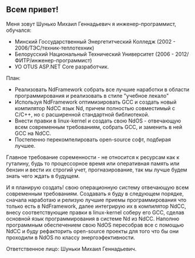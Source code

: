 ## Всем привет!

Меня зовут Шунько Михаил Геннадьевич я инженер-программист, обучался:
* Минский Госсударственный Энергетитческий Колледж (2002 - 2006/ТЭС/техник-теплотехник)
* Белорусский Национальный Технический Университет (2006 - 2012/ФИТР/инженер-программист)
* УО OTUS ASP.NET Core разработчик.

План:

* Реализовать NdFramework собрать все лучшие наработки в области программирования и реализовать в стиле "учебное лекало"
* Используя NdFramework оптимизировать GCC и создать новый компилятор NdCC язык Nd, причем полностью совместимый с C/C++, но с расширенной стандартной библиотекой.
* Внести правки в linux-kernel и создать свою NdOS - отвечающую всем современным требованиям, собрать GCC, и заменить в ней GCC на NdCC.
* Постепенно перекомпелировать open-source софт, подбирая лучшее.

Главное требование соременности - не относится к ресурсам как к гуталину, будь то процессорное время или оперативная память или бензин и вести их строгий учет, прогназирование, так мы лучше будем знать чего ждать в будущем.

И я планирую создать! свою операционную систему отвечающую всем современным требованиям.
Создавать я буду в следующем порядке, сначала наработаю и релизую лучшие приемы программирования
что только есть в NdFramework, далее интегрирую их в компилятор NdCC, внесу соответствующие правки
в linux-kernel соберу его GCC, сделав основной язык программирования в системе Nd из NdCC. Наполню
программным обеспечением свою NdOS пересобрав все с помощью NdCC и буду рефакторить open-source проекты
для того что бы они проходили в NdOS по классу энергоэфективности.

Ответственное лицо: Шуньки Михаил Геннадьевич.
